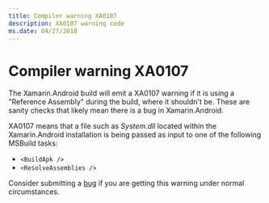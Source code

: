 ```yaml
---
title: Compiler warning XA0107
description: XA0107 warning code
ms.date: 04/27/2018
---
```

# Compiler warning XA0107

The Xamarin.Android build will emit a XA0107 warning if it is using a
"Reference Assembly" during the build, where it shouldn't be. These are sanity
checks that likely mean there is a bug in Xamarin.Android.

XA0107 means that a file such as *System.dll* located within the
Xamarin.Android installation is being passed as input to one of the following
MSBuild tasks:

- `<BuildApk />`
- `<ResolveAssemblies />`

Consider submitting a [bug][bug] if you are getting this warning under normal
circumstances.

[bug]: https://github.com/xamarin/xamarin-android/wiki/Submitting-Bugs,-Feature-Requests,-and-Pull-Requests

